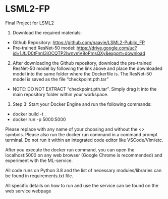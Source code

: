 # LSML2-FP
 Final Project for LSML2

1. Download the required materials:

- Github Repository: https://github.com/naavie/LSML2-Public_FP
- Pre-trained ResNet-50 model: https://drive.google.com/uc?id=1JfJD0tFnnI3iOCQTP2lwnvmV8oPmsQXy&export=download

2. After downloading the Github repository, download the pre-trained ResNet-50 model by following the link
above and place the downloaded model into the same folder where the Dockerfile is. The ResNet-50 model is
saved as the file “checkpoint.pth.tar”

- NOTE: DO NOT EXTRACT “checkpoint.pth.tar”. Simply drag it into the main repository folder within your
workspace.

3. Step 3: Start your Docker Engine and run the following commands:
- docker build -t <your image name> .
- docker run -p 5000:5000 <your image name>

Please replace <your image name> with any name of your choosing and without the <> symbols. Please also
run the docker run command in a command prompt terminal. Do not run it within an integrated code editor like
VSCode/Vim/etc.

After you execute the docker run command, you can open the localhost:5000 on any web browser (Google
Chrome is recommended) and experiment with the ML-service.

All code runs on Python 3.8 and the list of necessary modules/libraries can be found in requirements.txt file.

All specific details on how to run and use the service can be found on the web service webpage